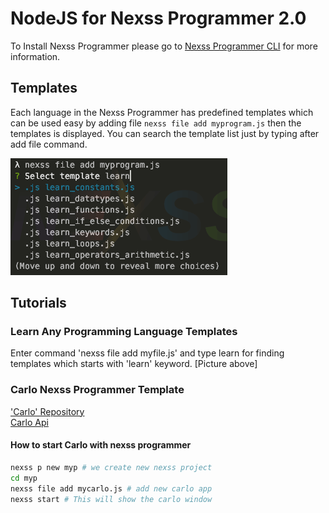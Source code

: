 # NodeJS for Nexss Programmer 2.0

To Install Nexss Programmer please go to [Nexss Programmer CLI](https://github.com/nexssp/cli#readme) for more information.

## Templates

Each language in the Nexss Programmer has predefined templates which can be used easy by adding file `nexss file add myprogram.js` then the templates is displayed. You can search the template list just by typing after add file command.

![Example of template display](nexssProgrammer-SelectTemplateExampleCLI.png)

## Tutorials

### Learn Any Programming Language Templates

Enter command 'nexss file add myfile.js'
and type learn for finding templates which starts with 'learn' keyword. [Picture above]

### Carlo Nexss Programmer Template

['Carlo' Repository](https://github.com/GoogleChromeLabs/carlo)  
[Carlo Api](https://github.com/GoogleChromeLabs/carlo/blob/master/API.md)

#### How to start Carlo with nexss programmer

```sh
nexss p new myp # we create new nexss project
cd myp
nexss file add mycarlo.js # add new carlo app
nexss start # This will show the carlo window
```
